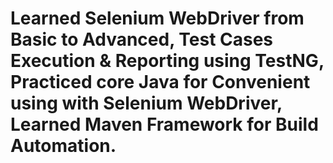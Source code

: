 # Learned Selenium WebDriver from Basic to Advanced, Test Cases Execution & Reporting using TestNG, Practiced core Java for Convenient using with Selenium WebDriver, Learned Maven Framework for Build Automation. 
